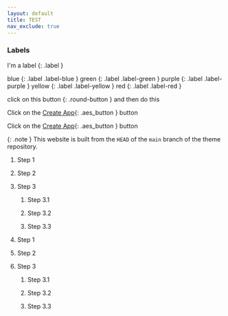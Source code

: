 ```yaml
---
layout: default
title: TEST
nav_exclude: true
---
```

### Labels

I'm a label
{: .label }

blue
{: .label .label-blue }
green
{: .label .label-green }
purple
{: .label .label-purple }
yellow
{: .label .label-yellow }
red
{: .label .label-red }

click on this
button
{: .round-button }
and then do this

Click on the [Create App](http://#/){: .aes_button } button

Click on the [Create App](#){: .aes_button } button

{: .note }
This website is built from the `HEAD` of the `main` branch of the theme repository.

1. Step 1

2. Step 2

3. Step 3
    1. Step 3.1

    2. Step 3.2

    3. Step 3.3


1. Step 1

2. Step 2

3. Step 3

    1. Step 3.1

    2. Step 3.2

    3. Step 3.3